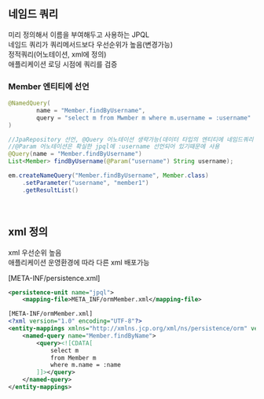 ## 네임드 쿼리
미리 정의해서 이름을 부여해두고 사용하는 JPQL  
네임드 쿼리가 쿼리메서드보다 우선순위가 높음(변경가능)  
정적쿼리(어노테이션, xml에 정의)  
애플리케이션 로딩 시점에 쿼리를 검증  

### Member 엔티티에 선언
````java
@NamedQuery(
        name = "Member.findByUsername",
        query = "select m from Mwmber m where m.username = :username"
)

//JpaRepository 선언, @Query 어노테이션 생략가능(데이터 타입의 엔티티에 네임드쿼리 탐색)
//@Param 어노테이션은 확실한 jpql에 :username 선언되어 있기때문에 사용
@Query(name = "Member.findByUsername")
List<Member> findByUsername(@Param("username") String username);

em.createNameQuery("Member.findByUsername", Member.class)
    .setParameter("username", "member1")
    .getResultList()
````

<br>

## xml 정의
xml 우선순위 높음  
애플리케이션 운영환경에 따라 다른 xml 배포가능  
    
[META-INF/persistence.xml]
````xml
<persistence-unit name="jpql">
    <mapping-file>META_INF/ormMember.xml</mapping-file>

[META-INF/ormMember.xml]
<?xml version="1.0" encoding="UTF-8"?>
<entity-mappings xmlns="http://xmlns.jcp.org/xml/ns/persistence/orm" version="2.1">
    <named-query name="Member.findByName">
        <query><![CDATA[
            select m
            from Member m
            where m.name = :name
        ]]></query>
    </named-query>
</entity-mappings>
````

<br>
